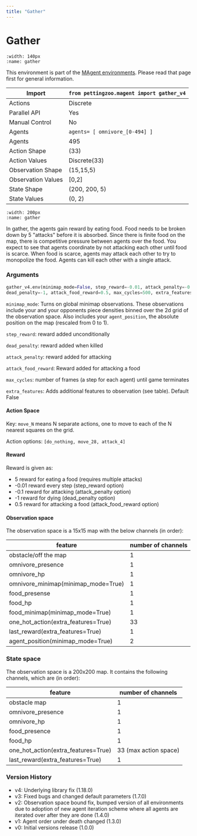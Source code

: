 ```yaml
---
title: "Gather"
---
```


# Gather

```{figure} magent_gather.gif 
:width: 140px
:name: gather
```

This environment is part of the <a href='..'>MAgent environments</a>. Please read that page first for general information.

| Import             | `from pettingzoo.magent import gather_v4` |
|--------------------|-------------------------------------------|
| Actions            | Discrete                                  |
| Parallel API       | Yes                                       |
| Manual Control     | No                                        |
| Agents             | `agents= [ omnivore_[0-494] ]`            |
| Agents             | 495                                       |
| Action Shape       | (33)                                      |
| Action Values      | Discrete(33)                              |
| Observation Shape  | (15,15,5)                                 |
| Observation Values | [0,2]                                     |
| State Shape        | (200, 200, 5)                             |
| State Values       | (0, 2)                                    |

```{figure} ../../_static/img/aec/magent_gather_aec.svg
:width: 200px
:name: gather
```

In gather, the agents gain reward by eating food. Food needs to be broken down by 5 "attacks" before it is absorbed. Since there is finite food on the map, there is competitive pressure between agents over the food. You expect to see that agents coordinate by not attacking each other until food is scarce. When food is scarce, agents may attack each other to try to monopolize the food. Agents can kill each other with a single attack.

### Arguments

``` python
gather_v4.env(minimap_mode=False, step_reward=-0.01, attack_penalty=-0.1,
dead_penalty=-1, attack_food_reward=0.5, max_cycles=500, extra_features=False)
```

`minimap_mode`: Turns on global minimap observations. These observations include your and your opponents piece densities binned over the 2d grid of the observation space. Also includes your `agent_position`, the absolute position on the map (rescaled from 0 to 1).

`step_reward`:  reward added unconditionally

`dead_penalty`:  reward added when killed

`attack_penalty`:  reward added for attacking

`attack_food_reward`:  Reward added for attacking a food

`max_cycles`:  number of frames (a step for each agent) until game terminates

`extra_features`: Adds additional features to observation (see table). Default False

#### Action Space

Key: `move_N` means N separate actions, one to move to each of the N nearest squares on the grid.

Action options: `[do_nothing, move_28, attack_4]`

#### Reward

Reward is given as:

* 5 reward for eating a food (requires multiple attacks)
* -0.01 reward every step (step_reward option)
* -0.1 reward for attacking (attack_penalty option)
* -1 reward for dying (dead_penalty option)
* 0.5 reward for attacking a food (attack_food_reward option)

#### Observation space

The observation space is a 15x15 map with the below channels (in order):

feature | number of channels
--- | ---
obstacle/off the map| 1
omnivore_presence| 1
omnivore_hp| 1
omnivore_minimap(minimap_mode=True)| 1
food_presense| 1
food_hp| 1
food_minimap(minimap_mode=True)| 1
one_hot_action(extra_features=True)| 33
last_reward(extra_features=True)| 1
agent_position(minimap_mode=True)| 2

### State space

The observation space is a 200x200 map. It contains the following channels, which are (in order):

feature | number of channels
--- | ---
obstacle map| 1
omnivore_presence| 1
omnivore_hp| 1
food_presence| 1
food_hp| 1
one_hot_action(extra_features=True)|  33 (max action space)
last_reward(extra_features=True)| 1



### Version History

* v4: Underlying library fix (1.18.0)
* v3: Fixed bugs and changed default parameters (1.7.0)
* v2: Observation space bound fix, bumped version of all environments due to adoption of new agent iteration scheme where all agents are iterated over after they are done (1.4.0)
* v1: Agent order under death changed (1.3.0)
* v0: Initial versions release (1.0.0)
</div>
